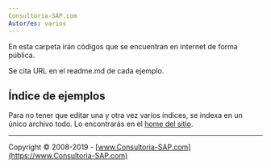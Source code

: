 ```yaml
---
Consultoria-SAP.com
Autor/es: varios
---
```


En esta carpeta irán códigos que se encuentran en internet de forma pública.

Se cita URL en el readme.md de cada ejemplo.

## Índice de ejemplos

Para no tener que editar una y otra vez varios índices, se indexa en un único archivo todo.
Lo encontrarás en el [home del sitio](https://sidval.github.io/ABAP/).

***

Copyright © 2008-2019 - [www.Consultoria-SAP.com](https://www.Consultoria-SAP.com)
